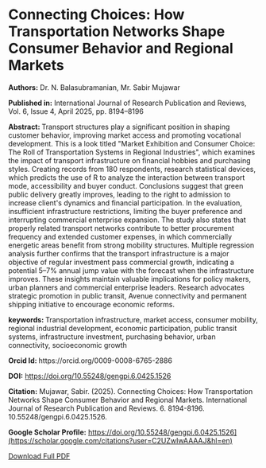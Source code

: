 <!DOCTYPE html>
<html lang="en">
<head>
  <meta charset="UTF-8">
  <meta name="citation_title" content="Connecting Choices: How Transportation Networks Shape Consumer Behavior and Regional Markets">
  <meta name="citation_author" content="Dr. N. Balasubramanian">
  <meta name="citation_author" content="Mr. Sabir Mujawar">
  <meta name="citation_author_institution" content="LLIM, Mumbai">
  <meta name="citation_author_institution" content="MMBGIMS, Mumbai">
  <meta name="citation_journal_title" content="International Journal of Research Publication and Reviews">
  <meta name="citation_volume" content="6">
  <meta name="citation_issue" content="4">
  <meta name="citation_firstpage" content="8194">
  <meta name="citation_lastpage" content="8196">
  <meta name="citation_publication_date" content="2025/04/01">
  <meta name="citation_issn" content="2582-7421">
  <meta name="citation_pdf_url" content="https://ijrpr.com/uploads/V6ISSUE4/IJRPR42611.pdf">
  <meta name="citation_doi" content="10.55248/gengpi.6.0425.1526">
  <meta name="citation_language" content="en">
  <meta name="Abstract" content="Transport structures play a significant position in shaping customer behavior, improving market access and promoting vocational development. This is a look titled "Market Exhibition and Consumer Choice: The Roll of Transportation Systems in Regional Industries", which examines the impact of transport infrastructure on financial hobbies and purchasing styles. Creating records from 180 respondents, research statistical devices, which predicts the use of R to analyze the interaction between transport mode, accessibility and buyer conduct. Conclusions suggest that green public delivery greatly improves, leading to the right to admission to increase client's dynamics and financial participation. In the evaluation, insufficient infrastructure restrictions, limiting the buyer preference and interrupting commercial enterprise expansion. The study also states that properly related transport networks contribute to better procurement frequency and extended customer expenses, in which commercially energetic areas benefit from strong mobility structures. Multiple regression analysis further confirms that the transport infrastructure is a major objective of regular investment pass commercial growth, indicating a potential 5–7% annual jump value with the forecast when the infrastructure improves. These insights maintain valuable implications for policy makers, urban planners and commercial enterprise leaders. Research advocates strategic promotion in public transit, Avenue connectivity and permanent shipping initiative to encourage economic reforms.">  
<meta name="keywords" content="Transportation infrastructure, market access, consumer mobility, regional industrial development, economic participation, public transit systems, infrastructure investment, purchasing behavior, urban connectivity, socioeconomic growth">
<meta name="Orcid Id" content="https://orcid.org/0009-0008-6765-2886">
</head>

<body>
  <h1>Connecting Choices: How Transportation Networks Shape Consumer Behavior and Regional Markets</h1>
  <p><strong>Authors:</strong> Dr. N. Balasubramanian, Mr. Sabir Mujawar</p>
  <p><strong>Published in:</strong> International Journal of Research Publication and Reviews, Vol. 6, Issue 4, April 2025, pp. 8194–8196</p>
   <p><strong>Abstract: </strong>Transport structures play a significant position in shaping customer behavior, improving market access and promoting vocational development. This is a look titled "Market Exhibition and Consumer Choice: The Roll of Transportation Systems in Regional Industries", which examines the impact of transport infrastructure on financial hobbies and purchasing styles. Creating records from 180 respondents, research statistical devices, which predicts the use of R to analyze the interaction between transport mode, accessibility and buyer conduct. Conclusions suggest that green public delivery greatly improves, leading to the right to admission to increase client's dynamics and financial participation. In the evaluation, insufficient infrastructure restrictions, limiting the buyer preference and interrupting commercial enterprise expansion. The study also states that properly related transport networks contribute to better procurement frequency and extended customer expenses, in which commercially energetic areas benefit from strong mobility structures. Multiple regression analysis further confirms that the transport infrastructure is a major objective of regular investment pass commercial growth, indicating a potential 5–7% annual jump value with the forecast when the infrastructure improves. These insights maintain valuable implications for policy makers, urban planners and commercial enterprise leaders. Research advocates strategic promotion in public transit, Avenue connectivity and permanent shipping initiative to encourage economic reforms.</p> 
 <p><strong>keywords: </strong>Transportation infrastructure, market access, consumer mobility, regional industrial development, economic participation, public transit systems, infrastructure investment, purchasing behavior, urban connectivity, socioeconomic growth</p>
 <p><strong>Orcid Id: </strong>https://orcid.org/0009-0008-6765-2886</p>
    <p><strong>DOI:</strong> <a href="https://doi.org/10.55248/gengpi.6.0425.1526" target="_blank">https://doi.org/10.55248/gengpi.6.0425.1526</a></p>
   <p><strong>Citation:</strong> Mujawar, Sabir. (2025). Connecting Choices: How Transportation Networks Shape Consumer Behavior and Regional Markets. International Journal of Research Publication and Reviews. 6. 8194-8196. 10.55248/gengpi.6.0425.1526.</p>
   <p><strong>Google Scholar Profile:</strong> <a href="[https://doi.org/10.55248/gengpi.6.0425.1526" target="_blank">https://doi.org/10.55248/gengpi.6.0425.1526](https://scholar.google.com/citations?user=C2UZwIwAAAAJ&hl=en)</a></p>
  <p><a href="ConnectingChoices.pdf" download>Download Full PDF</a></p>
</body>
</html>
